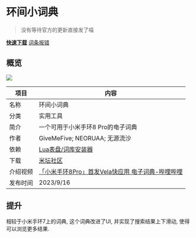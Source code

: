 # 环间小词典
>没有等待官方的更新直接发了喵
> 
[**快速下载**](https://www.bandbbs.cn/threads/8302/) [词条报错](https://gitee.com/pietechws/open-wear-wiki/issues/new)
## 概览
![](engdict.png)

| 项目   | 内容                                                                           |
|------|------------------------------------------------------------------------------|
| 名称   | 环间小词典                                                                        |
| 分类   | 实用工具                                                                         |
| 简介   | 一个可用于小米手环8 Pro的电子词典                                                          |
| 作者   | GiveMeFive; NEORUAA; 无源流沙                                                    |
| 依赖   | [Lua表盘/词库安装器](dict_installer.md)                           |
| 下载   | [米坛社区](https://www.bandbbs.cn/threads/8302/)                                 |
| 介绍视频 | [「小米手环8Pro」首发Vela快应用 电子词典-哔哩哔哩](https://www.bilibili.com/video/BV1Qh4y1Y7Mv) |
| 发布时间 | 2023/9/16                                                                    |

## 提升

相较于小米手环7上的词典, 这个词典改进了UI, 并实现了搜索结果上下滑动, 使得可以浏览更多结果.